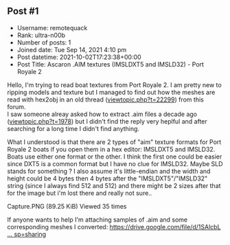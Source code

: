 ## Post #1
- Username: remotequack
- Rank: ultra-n00b
- Number of posts: 1
- Joined date: Tue Sep 14, 2021 4:10 pm
- Post datetime: 2021-10-02T17:23:38+00:00
- Post Title: Ascaron .AIM textures (IMSLDXT5 and IMSLD32) - Port Royale 2

Hello, I'm trying to read boat textures from Port Royale 2. 
I am pretty new to ripping models and texture but I managed to find out how the meshes are read with hex2obj in an old thread ([viewtopic.php?t=22299](https://forum.xentax.com/viewtopic.php?t=22299)) from this forum.   
I saw someone alreay asked how to extract .aim files a decade ago ([viewtopic.php?t=1978](https://forum.xentax.com/viewtopic.php?t=1978)) but I didn't find the reply very heplful and after searching for a long time I didn't find anything.

What I understood is that there are 2 types of "aim" texture formats for Port Royale 2 boats if you open them in a hex editor: 
IMSLDXT5 and IMSLD32. 
Boats use either one format or the other.
I think the first one could be easier since DXT5 is a common format but I have no clue for IMSLD32. Maybe SLD stands for something ?
I also assume it's little-endian and the width and height could be 4 bytes then 4 bytes after the "IMSLDXT5"/"IMSLD32" string (since I always find 512 and 512) and there might be 2 sizes after that for the image but i'm lost there and really not sure..




Capture.PNG (89.25 KiB) Viewed 35 times



If anyone wants to help I'm attaching samples of .aim and some corresponding meshes I converted:
[https://drive.google.com/file/d/1SAlcbL ... sp=sharing](https://drive.google.com/file/d/1SAlcbLZRURjA3vG_muSjnRz8WNYECPZV/view?usp=sharing)
